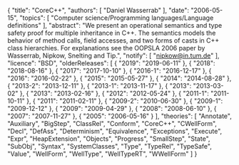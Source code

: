 {
    "title": "CoreC++",
    "authors": [
        "Daniel Wasserrab"
    ],
    "date": "2006-05-15",
    "topics": [
        "Computer science/Programming languages/Language definitions"
    ],
    "abstract": "We present an operational semantics and type safety proof for multiple inheritance in C++. The semantics models the behavior of method calls, field accesses, and two forms of casts in C++ class hierarchies. For explanations see the OOPSLA 2006 paper by Wasserrab, Nipkow, Snelting and Tip.",
    "notify": [
        "nipkow@in.tum.de"
    ],
    "licence": "BSD",
    "olderReleases": [
        {
            "2019": "2019-06-11"
        },
        {
            "2018": "2018-08-16"
        },
        {
            "2017": "2017-10-10"
        },
        {
            "2016-1": "2016-12-17"
        },
        {
            "2016": "2016-02-22"
        },
        {
            "2015": "2015-05-27"
        },
        {
            "2014": "2014-08-28"
        },
        {
            "2013-2": "2013-12-11"
        },
        {
            "2013-1": "2013-11-17"
        },
        {
            "2013": "2013-03-02"
        },
        {
            "2013": "2013-02-16"
        },
        {
            "2012": "2012-05-24"
        },
        {
            "2011-1": "2011-10-11"
        },
        {
            "2011": "2011-02-11"
        },
        {
            "2009-2": "2010-06-30"
        },
        {
            "2009-1": "2009-12-12"
        },
        {
            "2009": "2009-04-29"
        },
        {
            "2008": "2008-06-10"
        },
        {
            "2007": "2007-11-27"
        },
        {
            "2005": "2006-05-16"
        }
    ],
    "theories": [
        "Annotate",
        "Auxiliary",
        "BigStep",
        "ClassRel",
        "Conform",
        "CoreC++",
        "CWellForm",
        "Decl",
        "DefAss",
        "Determinism",
        "Equivalence",
        "Exceptions",
        "Execute",
        "Expr",
        "HeapExtension",
        "Objects",
        "Progress",
        "SmallStep",
        "State",
        "SubObj",
        "Syntax",
        "SystemClasses",
        "Type",
        "TypeRel",
        "TypeSafe",
        "Value",
        "WellForm",
        "WellType",
        "WellTypeRT",
        "WWellForm"
    ]
}
